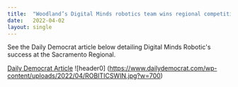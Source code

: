 ```yaml
---
title:  "Woodland’s Digital Minds robotics team wins regional competition"
date:   2022-04-02
layout: single
---
```


See the Daily Democrat article below detailing Digital Minds Robotic's success at the Sacramento Regional.

[Daily Democrat Article](https://www.dailydemocrat.com/2022/04/02/woodlands-digital-minds-robotics-team-wins-regional-competition/)
![header0] (https://www.dailydemocrat.com/wp-content/uploads/2022/04/ROBITICSWIN.jpg?w=700)